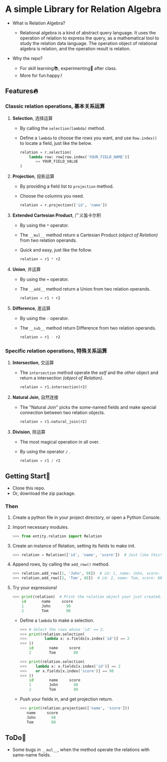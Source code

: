 # A simple Library for Relation Algebra
+ What is Relation Algebra?
  + Relational algebra is a kind of abstract query language. It uses the operation of relation to express the query, as a mathematical tool to study the relation data language. The operation object of relational algebra is relation, and the operation result is relation.

+ Why the repo?
  + For skill learning:books:, experimenting:wrench: after class.
  + More for fun:happy:!



## Features:fire:

### Classic relation operations, 基本关系运算

1. **Selection**, 选择运算

   + By calling the `selection(lambda)` method.

   + Define a `lambda` to choose the rows you want, and use `Row.index()` to locate a field, just like the below.

     ```python
     relation = r.selection(
         lambda row: row[row.index('YOUR_FIELD_NAME')] 
         	== YOUR_FIELD_VALUE
     )
     ```

2. **Projection**, 投影运算

   + By providing a field list to `projection` method.

   + Choose the columns you need.

     ```python
     relation = r.projection(['id', 'name'])
     ```

3. **Extended Cartesian Product**, 广义笛卡尔积

   + By using the  `*` operator.

   + The `__mul__` method return a Cartesian Product *(object of Relation)* from two relation operands.

   + Quick and easy, just like the follow.

     ```python
     relation = r1 * r2
     ```

4. **Union**, 并运算

   + By using the `+` operator.

   + The `__add__` method return a Union from two relation operands.

     ```python
     relation = r1 + r2
     ```

5. **Difference**, 差运算

   + By using the `-` operator.

   + The `__sub__` method return Difference from two relation operands.

     ```python
     relation = r1 - r2
     ```



### Specific relation operations, 特殊关系运算

1. **Intersection**, 交运算
   
   + The `intersection` method operate the *self* and the *other* object and return a intersection *(object of Relation)*.
   
     ```python
     relation = r1.intersection(r2)
     ```

2. **Natural Join**, 自然连接

   + The "Natural Join" picks the some-named fields and make special connection between two relation objects.

     ```python
     relation = r1.natural_join(r2)
     ```

3. **Division**, 除运算

   + The most magical operation in all over.

   + By using the operator `/` .

     ```python
     relation = r1 / r2
     ```

     

## Getting Start:rocket:

+ Clone this repo.
+ Or, download the zip package.



### Then 

1. Create a python file in your project directory, or open a Python Console.

2. Import necessary modules.

   ```python
   >>> from entity.relation import Relation
   ```

3. Create an instance of Relation, setting its  fields to make init.

   ```python
   >>> relation = Relation(['id', 'name', 'score'])  # Just like this!
   ```

4. Append rows, by calling the `add_row()` method.

   ```python
   >>> relation.add_row([1, 'John', 98])  # id: 1, name: John, score: 98
   >>> relation.add_row([2, 'Tom', 80])  # id: 2, name: Tom, score: 80
   ```

5. Try your expressions!

   ```python
   >>> print(relation)  # Print the relation object your just created.
       id       name     score   
       1        John       98    
       2        Tom        80    
   ```

   + Define a `lambda` to make a selection.

     ```python
     >>> # Select the rows whose 'id' == 2.
     >>> print(relation.selection(
     >>>		lambda x: x.fields[x.index('id')] == 2
     >>> ))
         id       name     score   
         2        Tom        80    
     ```

     ```python
     >>> print(relation.selection(
     >>> 	lambda x: x.fields[x.index('id')] == 2 
     >>> 	or x.fields[x.index('score')] == 98
     >>> ))
         id       name     score   
         1        John       98    
         2        Tom        80    
     ```

   + Push your fields in, and get projection return.

     ```python
     >>> print(relation.projection(['name', 'score']))
        name     score   
        John       98    
        Tom        80    
     ```




## ToDo:wrench:

+ Some bugs in `__mul__`, when the method operate the relations with same-name fields.





